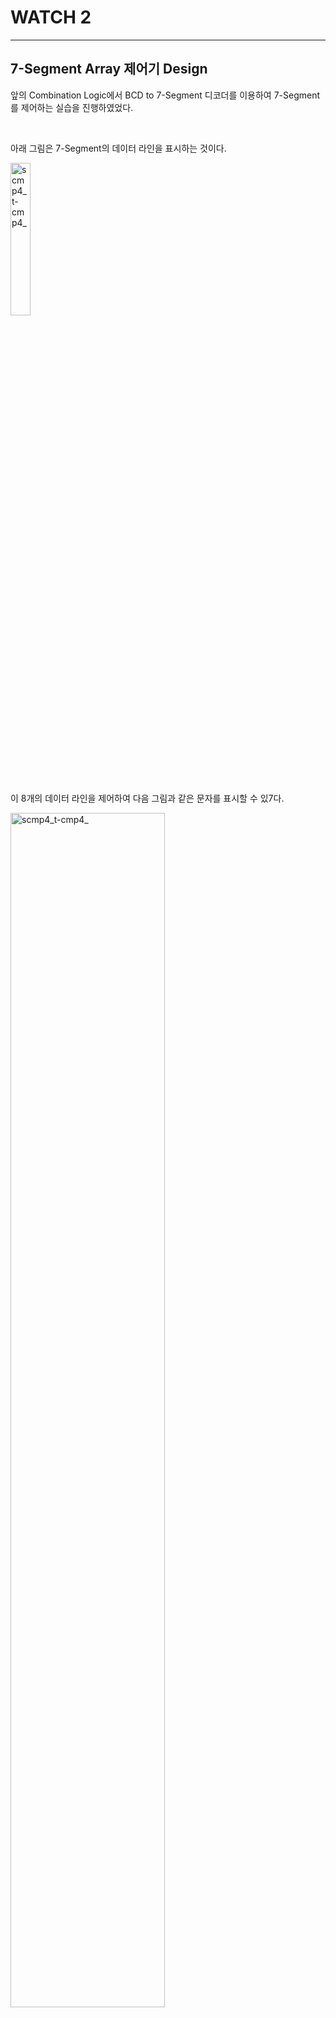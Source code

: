 # WATCH 2
---

## 7-Segment Array 제어기 Design

앞의 Combination Logic에서 BCD to 7-Segment 디코더를 이용하여 7-Segment를 제어하는 실습을 진행하였었다. 

<br>

아래 그림은 7-Segment의 데이터 라인을 표시하는 것이다. 

<img src="./pds/seg01.png" alt="scmp4_t-cmp4_" style="width: 25%;"><BR><BR>

이 8개의 데이터 라인을 제어하여 다음 그림과 같은 문자를 표시할 수 있7다. 

<img src="./pds/seg01a.png" alt="scmp4_t-cmp4_" style="width: 70%;"><BR><BR>

아래 표는 위의 문자를 표시하기 위한 데이터를 나타낸 표이다. 

|Display||a|b|c|d|e|f|g|dp|
|:---:|:---:|:---:|:---:|:---:|:---:|:---:|:---:|:---:|:---:|
|0||1|1|1|1|1|1|0|0|
|1||0|1|1|0|0|0|0|0|
|2||1|1|0|1|1|0|1|0|
|3||1|1|1|1|0|0|1|0|
|4||0|1|1|0|0|1|1|0|
|5||1|0|1|1|0|1|1|0|
|6||1|0|1|1|1|1|1|0|
|7||1|1|1|0|0|0|0|0|
|8||1|1|1|1|1|1|1|0|
|9||1|1|1|1|0|1|1|0|
|A||1|1|1|0|1|1|1|0|
|B||0|1|1|1|1|0|0|0|
|C||1|0|0|1|1|1|0|0|
|D||0|1|1|1|1|0|1|0|
|E||1|0|0|1|1|1|1|0|
|F||1|0|0|0|1|1|1|0|


장비에 구성된 7-Segment Array는 다음과 같이 구성되어 있다. 
<br>

<img src="./pds/seg03.png" alt="scmp4_t-cmp4_" style="width: 70%;"><BR><BR>

장비의 7-Segment는 아래와 같이 Array 구조를 갖고 있다. 
<br>

1개의 7-Segment를 제어하기 위해서는 8개의 데이터 라인이 필요한데, 이렇게 되면 8개의 7-Segment를 제어하기 위해서는 8 x 8 = 64개의 데이터 라인이 필요하다. 

이렇게 되면 IO의 자원을 낭비하기 때문에 위의 회로와 같이 8개의 7-Segment의 데이터 라인을 공유하고, 각각의 Common 단자도 제어하는 방식으로 구성한다. 

이렇게 구성하면 16개의 데이터 라인만 필요하다. 

다만 이렇게 하기 위해서는 별도의 7-Segment Array제어 회로가 필요하다. 

<br>

다음은 7-Segment Array에 [1 2 3 4]를 표시하는 설명을 그림으로 나타낸 것이다. 

<img src="./pds/seg02.png" alt="scmp4_t-cmp4_" style="width: 70%;"><BR><BR>

- 4자리의 7-Segment Array를 제어하는데, 필요한 데이터 라인을 SEG_COM[3..0]과 SEG_DATA[7..0]이라 정의한다. 

- 첫 번째 자리의 7-Segment common 단자를 SEG_COM[3]로 정의하며 순서대로, SEG_COM[2], SEG_COM[1], SEG_COM[0]이다. 

- 7-Segment의 데이터는 a, b, c, d, e, f, g, dp인데 각각 SEG_DATA[7], SEG_DATA[6], ... , SEG_DATA[1], SEG_DATA[[0]이다. 

- 첫 번째 7-Segment에 1의 문자를 표시하기 위해 SEG_COM[3..0]에는 0111의 값이 전달되어야 하고, SEG_DATA에는 "011000000"의 데이터가 전달되어야 한다. 

- 두 번째 7-Segment에 2의 문자를 표시하기 위해 SEG_COM[3..0]에는 1011의 값이 전달되어야 하고, SEG_DATA에는 "11011010"의 데이터가 전달되어야 한다. 

- 세 번째 7-Segment에 3의 문자를 표시하기 위해 SEG_COM[3..0]에는 1111의 값이 전달되어야 하고, SEG_DATA에는 "11110010"의 데이터가 전달되어야 한다. 

- 네 번째 7-Segment에 4의 문자를 표시하기 위해 SEG_COM[3..0]에는 1110의 값이 전달되어야 하고, SEG_DATA에는 "01100110"의 데이터가 전달되어야 한다. 

- 4개의 데이터가 순서대로 표시되는데, 이 속도를 빨리하면 동시에 4개의 데이터가 모두 표시되는 것으로 나온다. 

<BR><BR>


실습해볼 예제는 다음과 같다. 

A, B, C, D의 4비트 데이터 입력을 받아, 4개의 7-Segment에 입력된 BCD값을 표시하는 예제이다. 


<img src="./pds/seg04.png" alt="scmp4_t-cmp4_" style="width: 100%;"><BR><BR>



<BR>

SACT 장비에서 확인하기 위하여 연결된 장치와 장비에 연결된 핀 번호는 다음과 같다. 

|PORT NAME|CLK|
|:-:|:-:|
|HARDWARE|Main Clock|
|PIN NUMBER|G2|

|PORT NAME|A[3]|A[2]|A[1]|A[0]|
|:-:|:-:|:-:|:-:|:-:|
|HARDWARE|S7|S6|S5|S4|
|PIN NUMBER|Y6|W7|AB6|AA7|

|PORT NAME|B[3]|B[2]|B[1]|B[0]|
|:-:|:-:|:-:|:-:|:-:|
|HARDWARE|S3|S2|S1|S0|
|PIN NUMBER|Y7|V8|AB7|Y8|

|PORT NAME|C[3]|C[2]|C[1]|C[0]|
|:-:|:-:|:-:|:-:|:-:|
|HARDWARE|SW7|SW6|SW5|SW4|
|PIN NUMBER|W8|AB8|AA8|V9|

|PORT NAME|D[3]|D[2]|D[1]|D[0]|
|:-:|:-:|:-:|:-:|:-:|
|HARDWARE|SW3|SW2|SW1|SW0|
|PIN NUMBER|U9|AB9|AA9|V10|

|PORT NAME|SEG_COM[7]|SEG_COM[6]|SEG_COM[5]|SEG_COM[4]|
|:-:|:-:|:-:|:-:|:-:|
|HARDWARE|SEG_COM[7]|SEG_COM[6]|SEG_COM[5]|SEG_COM[4]|
|PIN NUMBER|U1|T5|T4|T3|

|PORT NAME|SEG_COM[3]|SEG_COM[2]|SEG_COM[1]|SEG_COM[0]|
|:-:|:-:|:-:|:-:|:-:|
|HARDWARE|SEG_COM[3]|SEG_COM[2]|SEG_COM[1]|SEG_COM[0]|
|PIN NUMBER|R5|R4|R3|R2|

|PORT NAME|SEG_DATA[7]|SEG_DATA[6]|SEG_DATA[5]|SEG_DATA[4]|
|:-:|:-:|:-:|:-:|:-:|
|HARDWARE|SEG_A|SEG_B|SEG_C|SEG_D|
|PIN NUMBER|R1|P5|P4|R3|

|PORT NAME|SEG_DATA[3]|SEG_DATA[2]|SEG_DATA[1]|SEG_DATA[0]|
|:-:|:-:|:-:|:-:|:-:|
|HARDWARE|SEG_E|SEG_F|SEG_G|SEG_DP|
|PIN NUMBER|P2|P1|N6|N5|


<br>

<img src="./pds/sact-seg.png" alt="scmp4_t-cmp4_" style="width: 60%;">

<br><br>

### **Design**

1. 실험을 위해 Quartus의 File > New Project Wizard 메뉴를 선택하여 새 프로젝트 생성한다. 

2. Directory, Name, Top-Level Entry 창을 다음과 같이 설정한다. 

    |Working Directory|d:\work\SEG_DISP|
    |-|-|
    |project Name | SEG_DISP|
    |Top Level Entry Name | SEG_DISP|


3. Project Type을 Empty project로 설정하고, Add File 창은 별다른 설정을 하지 않는다. 

4. Family, Device & Board Setting 창에서 먼저 아래와 같이 Device Family/Package /Pin Count/Core speed grade를 설정하고, Name를 설정한다. 

    |Device Family|Cyclone 10 LP|
    |-|:-:|
    |Package|FBGA|
    |Pin count|484|
    |Core Speed grade|8|
    |Available devices|10CL080YF484C8G|

    <img src="./pds/cnt10_02.png" alt="traffic" style="width: 100%;"><br><br>

>디바이스의 Name이 달라지면, Programming이 되지 않기 때문에 주의해야 한다. 

5. EDA Tool Settings도 별다른 설정을 하지 않는다. 

    Summary를 확인해 지금 설정된 내용을 확인한 후, Finish를 눌러 프로젝트 생성을 마친다. 

6. File > New 메뉴를 눌러서 New 창을 불러온 후, Block Diagram/Schematic File을 선택한다.

7. 도면에서 마우스의 오른쪽 버튼을 눌러 Insert > Symbol 메뉴를 선택(도면을 마우스로 더블 클릭 해도 됨.)하여, 심볼을 추가하여 다음 그림과 같이 논리 회로를 완성시킨다. 

    <img src="./pds/seg05.png" alt="traffic" style="width: 100%;"><br><br>
    <img src="./pds/seg05a.png" alt="traffic" style="width: 100%;"><br><br>

8. Save 한다. 이 때, 파일명을 Project 명(기본 설정)으로 설정한다. 

### **Compile**

9. Processing > Start Compilation 메뉴를 선택하여, Compile을 진행한다. 

    설계된 부분의 오류가 있는지를 검사하고, 합성 / 타이밍 정보 생성 / 프로그래밍 파일 생성 을 하는 과정이다. 


### Device & Pin Assignment

10. 장비를 통해서 하드웨어의 동작을 확인해 보아야 한다. 

    장비를 확인하기 위해서, 입출력 포트에 대한 핀을 설정해 주어야 한다. 
<br>

11. 먼저 Assignment > Device 항목을 선택한다. 

    나타난 Device 설정 창에서 Device and Pin Options 버튼을 누른다. 
   
12. Device & Pin Option 창에서 Unused Pins 카테고리를 선택하고, Reserve all unused pins를 As output driving ground로 설정한다. 

    이렇게 하는 이유는 기본 설정 값이 As input tri-stated with weak pull-up 인데, 이렇게 할 때 설정하지 않은 핀들이 약간의 pull-up 상태 즉 High의 상태가 된다. 

    장비에 구성된 LED등의 요소가 많기 때문에, As output driving ground로 설정하지 않으면 설정하지 않은 LED에 ON되어 출력된 결과에 혼동이 올 수 있다. 그래서 왠만하면 Unused Pin을 As output driving ground로 설정 해 주는 것이 좋다. 

    <img src="./pds/cnt10_17.png" alt="traffic" style="width: 80%;"><br><br>
<br>

13. Assignment > Pin Planner 메뉴를 선택하여 핀 번호를 설정한다. 


14. 핀 번호는 Location 부분에 아래 표와 같이 핀 번호를 설정해 주면 된다. 

    핀 번호를 다르게 설정하면, 장비에서 동작을 확인하기 어렵기 때문에 핀 번호를 일치시켜 줘야 한다. 

|PORT NAME|CLK|
|:-:|:-:|
|HARDWARE|Main Clock|
|PIN NUMBER|G2|

|PORT NAME|A[3]|A[2]|A[1]|A[0]|
|:-:|:-:|:-:|:-:|:-:|
|HARDWARE|S7|S6|S5|S4|
|PIN NUMBER|Y6|W7|AB6|AA7|

|PORT NAME|B[3]|B[2]|B[1]|B[0]|
|:-:|:-:|:-:|:-:|:-:|
|HARDWARE|S3|S2|S1|S0|
|PIN NUMBER|Y7|V8|AB7|Y8|

|PORT NAME|C[3]|C[2]|C[1]|C[0]|
|:-:|:-:|:-:|:-:|:-:|
|HARDWARE|SW7|SW6|SW5|SW4|
|PIN NUMBER|W8|AB8|AA8|V9|

|PORT NAME|D[3]|D[2]|D[1]|D[0]|
|:-:|:-:|:-:|:-:|:-:|
|HARDWARE|SW3|SW2|SW1|SW0|
|PIN NUMBER|U9|AB9|AA9|V10|

|PORT NAME|SEG_COM[7]|SEG_COM[6]|SEG_COM[5]|SEG_COM[4]|
|:-:|:-:|:-:|:-:|:-:|
|HARDWARE|SEG_COM[7]|SEG_COM[6]|SEG_COM[5]|SEG_COM[4]|
|PIN NUMBER|U1|T5|T4|T3|

|PORT NAME|SEG_COM[3]|SEG_COM[2]|SEG_COM[1]|SEG_COM[0]|
|:-:|:-:|:-:|:-:|:-:|
|HARDWARE|SEG_COM[3]|SEG_COM[2]|SEG_COM[1]|SEG_COM[0]|
|PIN NUMBER|R5|R4|R3|R2|

|PORT NAME|SEG_DATA[7]|SEG_DATA[6]|SEG_DATA[5]|SEG_DATA[4]|
|:-:|:-:|:-:|:-:|:-:|
|HARDWARE|SEG_A|SEG_B|SEG_C|SEG_D|
|PIN NUMBER|R1|P5|P4|R3|

|PORT NAME|SEG_DATA[3]|SEG_DATA[2]|SEG_DATA[1]|SEG_DATA[0]|
|:-:|:-:|:-:|:-:|:-:|
|HARDWARE|SEG_E|SEG_F|SEG_G|SEG_DP|
|PIN NUMBER|P2|P1|N6|N5|

<br>

<img src="./pds/sact-seg.png" alt="scmp4_t-cmp4_" style="width: 60%;">
<br>

15. 핀 설정 후 창을 닫고, Processing > Start Compilation 메뉴를 선택하여 Compile을 진행한다. 

    이것은 최종적으로 설정한 Device 옵션과 핀 설정 정보를 포함한 프로그래밍 파일을 만들기 위한 것이다. 
<br><br>
    
### **Check Hardware Operation**

16. SACT 장비를 준비한다. USB 케이블과 파워 케이블을 연결하고, 전원 스위치를 눌러 장비에 전원을 인가시킨다. 

17. Quartus 소프트웨어에서 Tool > Programmer 메뉴를 선택한다.

18. Programmer창의 Hardware Setup이 USB Blaster가 연결되어 있는지 확인하고, Start 버튼을 눌러 프로그래밍 하고 장비에서 동작을 확인한다. 

<br>

19. CLOCK 블록의  CLOCK SELECT SWITCH를 이용하여 1kHz로 설정하고, 
A(S7-S4), B(S3-S0), C(SW7-SW4), D(SW3-SW0)의 값을 변화시켜 7-Segment에 표시되는 것을 확인해 보자. 

    CLOCK을 더 낮게 설정하였을 때의 표시되는 것을 확인하고, 적정 클럭을 확인해 보자.


|PORT NAME|A[3]|A[2]|A[1]|A[0]|
|:-:|:-:|:-:|:-:|:-:|
|HARDWARE|S7|S6|S5|S4|

|PORT NAME|B[3]|B[2]|B[1]|B[0]|
|:-:|:-:|:-:|:-:|:-:|
|HARDWARE|S3|S2|S1|S0|

|PORT NAME|C[3]|C[2]|C[1]|C[0]|
|:-:|:-:|:-:|:-:|:-:|
|HARDWARE|SW7|SW6|SW5|SW4|

|PORT NAME|D[3]|D[2]|D[1]|D[0]|
|:-:|:-:|:-:|:-:|:-:|
|HARDWARE|SW3|SW2|SW1|SW0|


<br>

<img src="./pds/sact-seg.png" alt="scmp4_t-cmp4_" style="width: 60%;">

<br>










